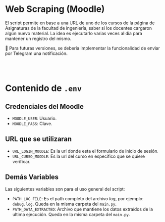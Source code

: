 # Web Scraping (Moodle)

El script permite en base a una URL de uno de los cursos de la página de Asignaturas de la facultad de ingeniería, saber si los docentes cargaron algún nuevo material. La idea es ejecutarlo varias veces al dia para mantener un registro del mismo.

🚀 Para futuras versiones, se debería implementar la funcionalidad de enviar por Telegram una notificación.

<br><br>

# Contenido de `.env`
## Credenciales del Moodle
- `MOODLE_USER`: Usuario.
- `MOODLE_PASS`: Clave.

## URL que se utilizaran
- `URL_LOGIN_MOODLE`: Es la url donde esta el formulario de inicio de sesión.
- `URL_CURSO_MOODLE`: Es la url del curso en especifico que se quiere verificar.


## Demás Variables
Las siguientes variables son para el uso general del script:

- `PATH_LOG_FILE`: Es el path completo del archivo *log*, por ejemplo: `debug.log`. Queda en la misma carpeta del `main.py`.
- `PATH_DATA_EXTRACTED`: Archivo que mantiene los datos extraídos de la ultima ejecución. Queda en la misma carpeta del `main.py`.